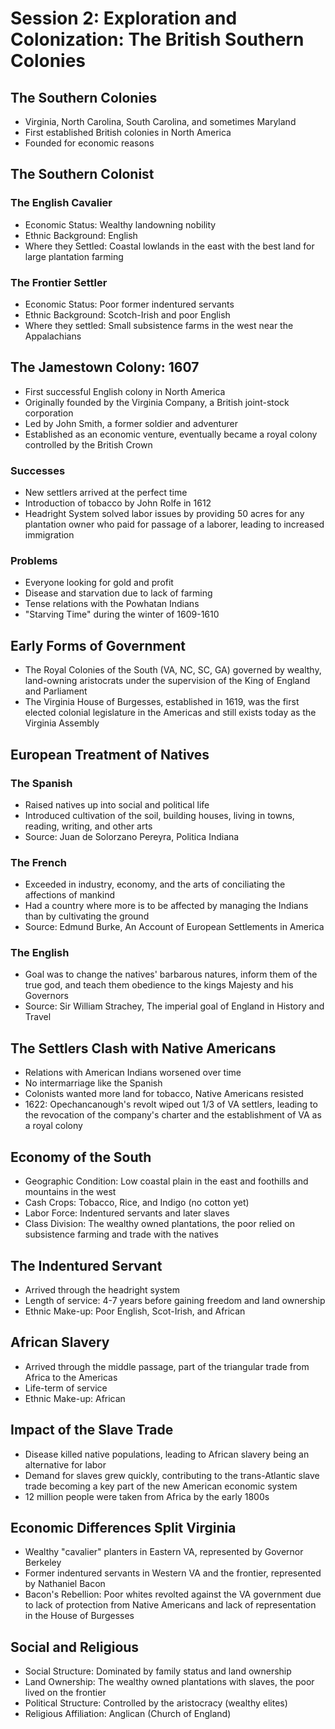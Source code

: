 # Session 2: Exploration and Colonization: The British Southern Colonies

## The Southern Colonies
- Virginia, North Carolina, South Carolina, and sometimes Maryland
- First established British colonies in North America
- Founded for economic reasons

## The Southern Colonist
### The English Cavalier
- Economic Status: Wealthy landowning nobility
- Ethnic Background: English
- Where they Settled: Coastal lowlands in the east with the best land for large plantation farming

### The Frontier Settler
- Economic Status: Poor former indentured servants
- Ethnic Background: Scotch-Irish and poor English
- Where they settled: Small subsistence farms in the west near the Appalachians

## The Jamestown Colony: 1607
- First successful English colony in North America
- Originally founded by the Virginia Company, a British joint-stock corporation
- Led by John Smith, a former soldier and adventurer
- Established as an economic venture, eventually became a royal colony controlled by the British Crown

### Successes
- New settlers arrived at the perfect time
- Introduction of tobacco by John Rolfe in 1612
- Headright System solved labor issues by providing 50 acres for any plantation owner who paid for passage of a laborer, leading to increased immigration

### Problems
- Everyone looking for gold and profit
- Disease and starvation due to lack of farming
- Tense relations with the Powhatan Indians
- "Starving Time" during the winter of 1609-1610

## Early Forms of Government
- The Royal Colonies of the South (VA, NC, SC, GA) governed by wealthy, land-owning aristocrats under the supervision of the King of England and Parliament
- The Virginia House of Burgesses, established in 1619, was the first elected colonial legislature in the Americas and still exists today as the Virginia Assembly

## European Treatment of Natives
### The Spanish
- Raised natives up into social and political life
- Introduced cultivation of the soil, building houses, living in towns, reading, writing, and other arts
- Source: Juan de Solorzano Pereyra, Politica Indiana

### The French
- Exceeded in industry, economy, and the arts of conciliating the affections of mankind
- Had a country where more is to be affected by managing the Indians than by cultivating the ground
- Source: Edmund Burke, An Account of European Settlements in America

### The English
- Goal was to change the natives' barbarous natures, inform them of the true god, and teach them obedience to the kings Majesty and his Governors
- Source: Sir William Strachey, The imperial goal of England in History and Travel

## The Settlers Clash with Native Americans
- Relations with American Indians worsened over time
- No intermarriage like the Spanish
- Colonists wanted more land for tobacco, Native Americans resisted
- 1622: Opechancanough's revolt wiped out 1/3 of VA settlers, leading to the revocation of the company's charter and the establishment of VA as a royal colony

## Economy of the South
- Geographic Condition: Low coastal plain in the east and foothills and mountains in the west
- Cash Crops: Tobacco, Rice, and Indigo (no cotton yet)
- Labor Force: Indentured servants and later slaves
- Class Division: The wealthy owned plantations, the poor relied on subsistence farming and trade with the natives

## The Indentured Servant
- Arrived through the headright system
- Length of service: 4-7 years before gaining freedom and land ownership
- Ethnic Make-up: Poor English, Scot-Irish, and African

## African Slavery
- Arrived through the middle passage, part of the triangular trade from Africa to the Americas
- Life-term of service
- Ethnic Make-up: African

## Impact of the Slave Trade
- Disease killed native populations, leading to African slavery being an alternative for labor
- Demand for slaves grew quickly, contributing to the trans-Atlantic slave trade becoming a key part of the new American economic system
- 12 million people were taken from Africa by the early 1800s

## Economic Differences Split Virginia
- Wealthy "cavalier" planters in Eastern VA, represented by Governor Berkeley
- Former indentured servants in Western VA and the frontier, represented by Nathaniel Bacon
- Bacon's Rebellion: Poor whites revolted against the VA government due to lack of protection from Native Americans and lack of representation in the House of Burgesses

## Social and Religious
- Social Structure: Dominated by family status and land ownership
- Land Ownership: The wealthy owned plantations with slaves, the poor lived on the frontier
- Political Structure: Controlled by the aristocracy (wealthy elites)
- Religious Affiliation: Anglican (Church of England)